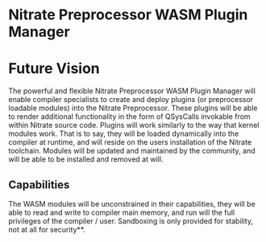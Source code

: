 # Nitrate Preprocessor WASM Plugin Manager

# Future Vision

The powerful and flexible Nitrate Preprocessor WASM Plugin Manager will enable compiler specialists to create and deploy plugins (or preprocessor loadable modules) into the Nitrate Preprocessor. These plugins will be able to render additional functionality in the form of QSysCalls invokable from within Nitrate source code. Plugins will work similarly to the way that kernel modules work. That is to say, they will be loaded dynamically into the compiler at runtime, and will reside on the users installation of the Nitrate toolchain. Modules will be updated and maintained by the community, and will be able to be installed and removed at will.

## Capabilities

The WASM modules will be unconstrained in their capabilities, they will be able to read and write to compiler main memory, and run will the full privileges of the compiler / user. Sandboxing is only provided for stability, not at all for security**.
